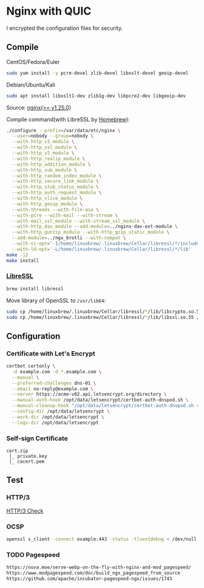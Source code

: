 # Nginx with QUIC

I encrypted the configuration files for security.

## Compile

CentOS/Fedora/Euler
```bash
sudo yum install -y pcre-devel zlib-devel libxslt-devel geoip-devel
```

Debian/Ubuntu/Kali
```bash
sudo apt install libxslt1-dev zlib1g-dev libpcre2-dev libgeoip-dev
```

Source: [nginx(>= v1.25.0)](https://hg.nginx.org/nginx)

Compile command(with LibreSSL by [Homebrew](https://brew.sh/)):
```bash
./configure --prefix=/var/data/etc/nginx \
  --user=nobody --group=nobody \
  --with-http_v3_module \
  --with-http_ssl_module \
  --with-http_v2_module \
  --with-http_realip_module \
  --with-http_addition_module \
  --with-http_sub_module \
  --with-http_random_index_module \
  --with-http_secure_link_module \
  --with-http_stub_status_module \
  --with-http_auth_request_module \
  --with-http_slice_module \
  --with-http_geoip_module \
  --with-threads --with-file-aio \
  --with-pcre --with-mail --with-stream \
  --with-mail_ssl_module --with-stream_ssl_module \
  --with-http_dav_module --add-module=../nginx-dav-ext-module \
  --with-http_gunzip_module --with-http_gzip_static_module \
  --add-module=../ngx_brotli --with-compat \
  --with-cc-opt='-I/home/linuxbrew/.linuxbrew/Cellar/libressl/*/include' \
  --with-ld-opt='-L/home/linuxbrew/.linuxbrew/Cellar/libressl/*/lib'
make -j2
make install
```


### [LibreSSL](https://www.libressl.org)

```bash
brew install libressl
```

Move library of OpenSSL to `/usr/lib64`:
```bash
sudo cp /home/linuxbrew/.linuxbrew/Cellar/libressl/*/lib/libcrypto.so.52 /usr/lib64 
sudo cp /home/linuxbrew/.linuxbrew/Cellar/libressl/*/lib/libssl.so.55 /usr/lib64 
```

## Configuration

### Certificate with Let's Encrypt


```bash
certbot certonly \
  -d example.com -d *.example.com \
  --manual \
  --preferred-challenges dns-01 \
  --email no-reply@example.com \
  --server https://acme-v02.api.letsencrypt.org/directory \
  --manual-auth-hook /opt/data/letsencrypt/certbot-auth-dnspod.sh \
  --manual-cleanup-hook "/opt/data/letsencrypt/certbot-auth-dnspod.sh clean" \
  --config-dir /opt/data/letsencrypt \
  --work-dir /opt/data/letsencrypt \
  --logs-dir /opt/data/letsencrypt
```

### Self-sign Certificate

```
cert.zip
 |_ private.key
 |_ cacert.pem
```

## Test

### HTTP/3

[HTTP/3 Check](https://www.http3check.net/)

### OCSP

```bash
openssl s_client -connect example:443 -status -tlsextdebug < /dev/null 2>&1 | grep "OCSP response"
```

### TODO Pagespeed

```txt
https://nova.moe/serve-webp-on-the-fly-with-nginx-and-mod_pagespeed/
https://www.modpagespeed.com/doc/build_ngx_pagespeed_from_source
https://github.com/apache/incubator-pagespeed-ngx/issues/1743
```

